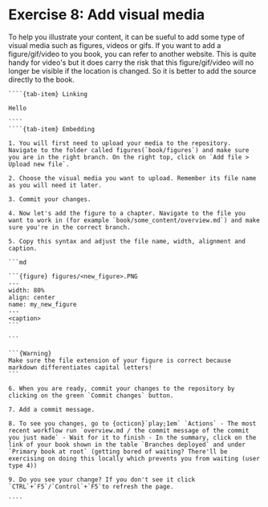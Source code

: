 # Exercise 8: Add visual media

To help you illustrate your content, it can be sueful to add some type of visual media such as figures, videos or gifs. If you want to add a figure/gif/video to you book, you can refer to another website. This is quite handy for video's but it does carry the risk that this figure/gif/video will no longer be visible if the location is changed. So it is better to add the source directly to the book. 

`````{tab-set}
````{tab-item} Linking

Hello

````
````{tab-item} Embedding

1. You will first need to upload your media to the repository. Navigate to the folder called figures(`book/figures`) and make sure you are in the right branch. On the right top, click on `Add file > Upload new file`.

2. Choose the visual media you want to upload. Remember its file name as you will need it later.

3. Commit your changes.

4. Now let's add the figure to a chapter. Navigate to the file you want to work in (for example `book/some_content/overview.md`) and make sure you're in the correct branch.

5. Copy this syntax and adjust the file name, width, alignment and caption.

```md

```{figure} figures/<new_figure>.PNG
---
width: 80%
align: center
name: my_new_figure
---
<caption>
```

```

```{Warning}
Make sure the file extension of your figure is correct because markdown differentiates capital letters!
```

6. When you are ready, commit your changes to the repository by clicking on the green `Commit changes` button.

7. Add a commit message.

8. To see you changes, go to {octicon}`play;1em` `Actions` - The most recent workflow run `overview.md / the commit message of the commit you just made` - Wait for it to finish - In the summary, click on the link of your book shown in the table `Branches deployed` and under `Primary book at root` (getting bored of waiting? There'll be exercising on doing this locally which prevents you from waiting (user type 4))

9. Do you see your change? If you don't see it click `CTRL`+`F5`/`Control`+`F5`to refresh the page.

````
`````


